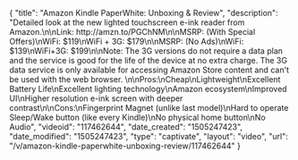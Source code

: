 {
    "title": "Amazon Kindle PaperWhite: Unboxing & Review",
    "description": "Detailed look at the new lighted touchscreen e-ink reader from Amazon.\n\nLink: http:\/\/amzn.to\/PGChNM\n\nMSRP: (With Special Offers)\nWiFi: $119\nWiFi + 3G: $179\n\nMSRP: (No Ads)\nWiFi: $139\nWiFi+3G: $199\n\nNote:  The 3G versions do not require a data plan and the service is good for the life of the device at no extra charge.  The 3G data service is only available for accessing Amazon Store content and can't be used with the web browser. \n\nPros:\nCheap\nLightweight\nExcellent Battery Life\nExcellent lighting technology\nAmazon ecosystem\nImproved UI\nHigher resolution e-ink screen with deeper contrast\n\nCons:\nFingerprint Magnet (unlike last model)\nHard to operate Sleep\/Wake button (like every Kindle)\nNo physical home button\nNo Audio",
    "videoid": "117462644",
    "date_created": "1505247423",
    "date_modified": "1505247423",
    "type": "captivate",
    "layout": "video",
    "url": "\/v\/amazon-kindle-paperwhite-unboxing-review\/117462644"
}